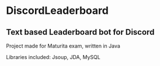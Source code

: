 # DiscordLeaderboard

## Text based Leaderboard bot for Discord

Project made for Maturita exam, written in Java

Libraries included: Jsoup, JDA, MySQL
